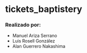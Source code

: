 # tickets_baptistery

### Realizado por:

* Manuel Ariza Serrano
* Luis Rosell González
* Alan Guerrero Nakashima
